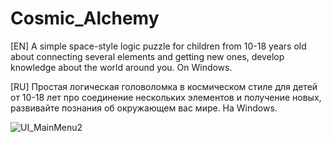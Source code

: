 # Cosmic_Alchemy
[EN]  A simple space-style logic puzzle for children from 10-18 years old about connecting several elements and getting new ones, develop knowledge about the world around you. On Windows.

[RU]  Простая логическая головоломка в космическом стиле для детей от 10-18 лет про соединение нескольких элементов и получение новых, развивайте познания об окружающем вас мире. На Windows.

![UI_MainMenu2](https://github.com/Misha-Mayskiy/Cosmic_Alchemy/assets/90717310/fad5f58c-3315-48a0-b297-2fc11432c434)
